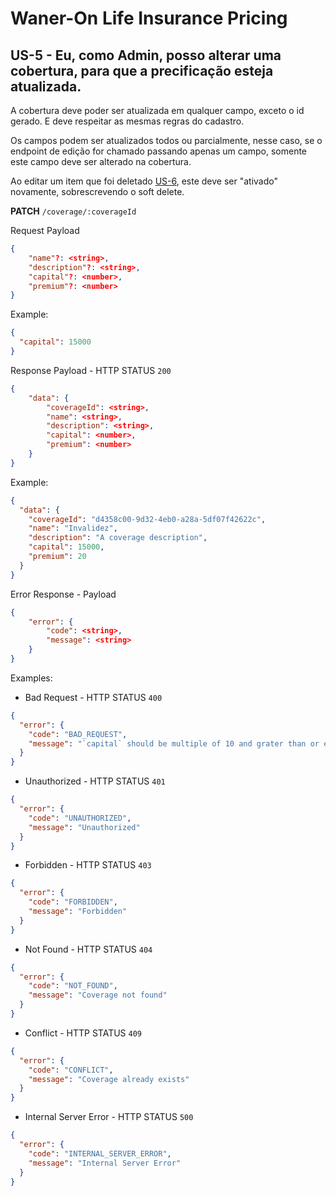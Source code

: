 # Waner-On Life Insurance Pricing

## US-5 - Eu, como Admin, posso alterar uma cobertura, para que a precificação esteja atualizada.

A cobertura deve poder ser atualizada em qualquer campo, exceto o id gerado. E deve respeitar as mesmas regras do cadastro.

Os campos podem ser atualizados todos ou parcialmente, nesse caso, se o endpoint de edição for chamado passando apenas um campo, somente este campo deve ser alterado na cobertura.

Ao editar um item que foi deletado [US-6](./us-6-remove-coverage.md), este deve ser "ativado" novamente, sobrescrevendo o soft delete.

**PATCH** `/coverage/:coverageId`

Request Payload

```json
{
    "name"?: <string>,
    "description"?: <string>,
    "capital"?: <number>,
    "premium"?: <number>
}
```

Example:

```json
{
  "capital": 15000
}
```

Response Payload - HTTP STATUS `200`

```json
{
    "data": {
        "coverageId": <string>,
        "name": <string>,
        "description": <string>,
        "capital": <number>,
        "premium": <number>
    }
}
```

Example:

```json
{
  "data": {
    "coverageId": "d4358c00-9d32-4eb0-a28a-5df07f42622c",
    "name": "Invalidez",
    "description": "A coverage description",
    "capital": 15000,
    "premium": 20
  }
}
```

Error Response - Payload

```json
{
    "error": {
        "code": <string>,
        "message": <string>
    }
}
```

Examples:

- Bad Request - HTTP STATUS `400`

```json
{
  "error": {
    "code": "BAD_REQUEST",
    "message": "`capital` should be multiple of 10 and grater than or equal 1000"
  }
}
```

- Unauthorized - HTTP STATUS `401`

```json
{
  "error": {
    "code": "UNAUTHORIZED",
    "message": "Unauthorized"
  }
}
```

- Forbidden - HTTP STATUS `403`

```json
{
  "error": {
    "code": "FORBIDDEN",
    "message": "Forbidden"
  }
}
```

- Not Found - HTTP STATUS `404`

```json
{
  "error": {
    "code": "NOT_FOUND",
    "message": "Coverage not found"
  }
}
```

- Conflict - HTTP STATUS `409`

```json
{
  "error": {
    "code": "CONFLICT",
    "message": "Coverage already exists"
  }
}
```

- Internal Server Error - HTTP STATUS `500`

```json
{
  "error": {
    "code": "INTERNAL_SERVER_ERROR",
    "message": "Internal Server Error"
  }
}
```
